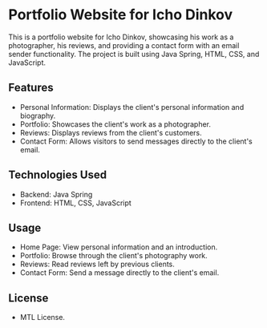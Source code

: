 
# Portfolio Website for Icho Dinkov

This is a portfolio website for Icho Dinkov, showcasing his work as a photographer, his reviews, and providing a contact form with an email sender functionality. The project is built using Java Spring, HTML, CSS, and JavaScript.


 ## Features
 
 * Personal Information: Displays the client's personal information and biography.
 * Portfolio: Showcases the client's work as a photographer.
 * Reviews: Displays reviews from the client's customers.
 * Contact Form: Allows visitors to send messages directly to the client's email.


## Technologies Used
 * Backend: Java Spring
 * Frontend: HTML, CSS, JavaScript


## Usage
 * Home Page: View personal information and an introduction.
 * Portfolio: Browse through the client's photography work.
 * Reviews: Read reviews left by previous clients.
 * Contact Form: Send a message directly to the client's email.

## License 
 * MTL License.
